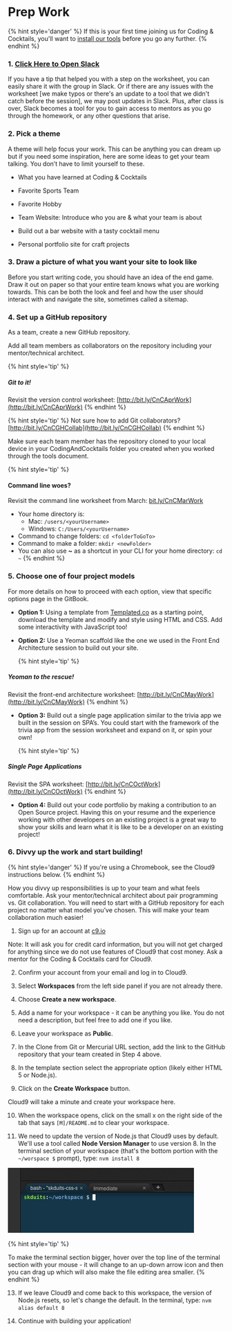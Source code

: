 # Prep Work

{% hint style='danger' %}
If this is your first time joining us for Coding & Cocktails, you'll want to [install our tools](http://bit.ly/CnCTheTools) before you go any further.
{% endhint %}

### 1. <a href="https://kcwit.slack.com/messages/C0BGBKGG6">Click Here to Open Slack</a>

If you have a tip that helped you with a step on the worksheet, you can easily share it with the group in Slack. Or if there are any issues with the worksheet [we make typos or there's an update to a tool that we didn't catch before the session], we may post updates in Slack. Plus, after class is over, Slack becomes a tool for you to gain access to mentors as you go through the homework, or any other questions that arise.

### 2. Pick a theme

A theme will help focus your work. This can be anything you can dream up but if you need some inspiration, here are some ideas to get your team talking. You don’t have to limit yourself to these.

* What you have learned at Coding & Cocktails

* Favorite Sports Team

* Favorite Hobby

* Team Website: Introduce who you are & what your team is about

* Build out a bar website with a tasty cocktail menu

* Personal portfolio site for craft projects

### 3. Draw a picture of what you want your site to look like

Before you start writing code, you should have an idea of the end game. Draw it out on paper so that your entire team knows what you are working towards. This can be both the look and feel and how the user should interact with and navigate the site, sometimes called a sitemap.

### 4. Set up a GitHub repository

As a team, create a new GitHub repository.

Add all team members as collaborators on the repository including your mentor/technical architect.

{% hint style='tip' %}
##### Git to it!
Revisit the version control worksheet: [http://bit.ly/CnCAprWork](http://bit.ly/CnCAprWork)
{% endhint %}

{% hint style='tip' %}
Not sure how to add Git collaborators? [http://bit.ly/CnCGHCollab](http://bit.ly/CnCGHCollab)
{% endhint %}

Make sure each team member has the repository cloned to your local device in your CodingAndCocktails folder you created when you worked through the tools document.

{% hint style='tip' %}
#### Command line woes?
Revisit the command line worksheet from March:
[bit.ly/CnCMarWork](http://bit.ly/CnCMarWork)
  - Your home directory is:
    - Mac: `/users/<yourUsername>`
    - Windows: `C:/Users/<yourUsername>`
  - Command to change folders: `cd <folderToGoTo>`
  - Command to make a folder: `mkdir <newFolder>`
  - You can also use **~** as a shortcut in your CLI for your home directory: ``cd ~``
{% endhint %}

### 5. Choose one of four project models

For more details on how to proceed with each option, view that specific options page in the GitBook.

* **Option 1:** Using a template from [Templated.co](https://templated.co/) as a starting point, download the template and modify and style using HTML and CSS. Add some interactivity with JavaScript too!

* **Option 2:** Use a Yeoman scaffold like the one we used in the Front End Architecture session to build out your site.

  {% hint style='tip' %}
##### Yeoman to the rescue!
Revisit the front-end architecture worksheet: [http://bit.ly/CnCMayWork](http://bit.ly/CnCMayWork)
  {% endhint %}

* **Option 3:** Build out a single page application similar to the trivia app we built in the session on SPA’s. You could start with the framework of the trivia app from the session worksheet and expand on it, or spin your own!

  {% hint style='tip' %}
##### Single Page Applications
Revisit the SPA worksheet: [http://bit.ly/CnCOctWork](http://bit.ly/CnCOctWork)
  {% endhint %}
  
* **Option 4:** Build out your code portfolio by making a contribution to an Open Source project.  Having this on your resume and the experience working with other developers on an existing project is a great way to show your skills and learn what it is like to be a developer on an existing project!

### 6. Divvy up the work and start building!

{% hint style='danger' %}
If you're using a Chromebook, see the Cloud9 instructions below.
{% endhint %}

How you divvy up responsibilities is up to your team and what feels comfortable. Ask your mentor/technical architect about pair programming vs. Git collaboration. You will need to start with a GitHub repository for each project no matter what model you’ve chosen. This will make your team collaboration much easier!

<!--sec data-title="Chromebooks Only: Cloud9 Instructions" data-id="section0" data-show=true data-collapse=true ces id="chromebook"-->

1. Sign up for an account at [c9.io](https://c9.io)

  Note: It will ask you for credit card information, but you will not get charged for anything since we do not use features of Cloud9 that cost money. Ask a mentor for the Coding & Cocktails card for Cloud9.

2. Confirm your account from your email and log in to Cloud9.

3. Select **Workspaces** from the left side panel if you are not already there.

4. Choose **Create a new workspace**.

5. Add a name for your workspace - it can be anything you like. You do not need a description, but feel free to add one if you like.

6. Leave your workspace as **Public**.

7. In the Clone from Git or Mercurial URL section, add the link to the GitHub repository that your team created in Step 4 above.

8. In the template section select the appropriate option (likely either HTML 5 or Node.js).

9. Click on the **Create Workspace** button.

  Cloud9 will take a minute and create your workspace here.

10. When the workspace opens, click on the small x on the right side of the tab that says `[M]/README.md` to clear your workspace.

12. We need to update the version of Node.js that Cloud9 uses by default. We'll use a tool called **Node Version Manager** to use version 8. In the terminal section of your workspace (that's the bottom portion with the `~/worspace $` prompt), type: `nvm install 8`

  ![](assets/c9_terminal.png)

 {% hint style='tip' %}

 To make the terminal section bigger, hover over the top line of the terminal section with your mouse - it will change to an up-down arrow icon and then you can drag up which will also make the file editing area smaller.
 {% endhint %}

13. If we leave Cloud9 and come back to this workspace, the version of Node.js resets, so let's change the default. In the terminal, type: `nvm alias default 8`

16. Continue with building your application!

<!--endsec-->


